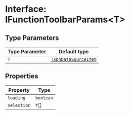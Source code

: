 # Interface: IFunctionToolbarParams\<T\>

## Type Parameters

| Type Parameter | Default type |
| ------ | ------ |
| `T` | [`TXphDataSourceItem`](../type-aliases/TXphDataSourceItem.md) |

## Properties

| Property | Type |
| ------ | ------ |
| `loading` | `boolean` |
| `selection` | `T`[] |
